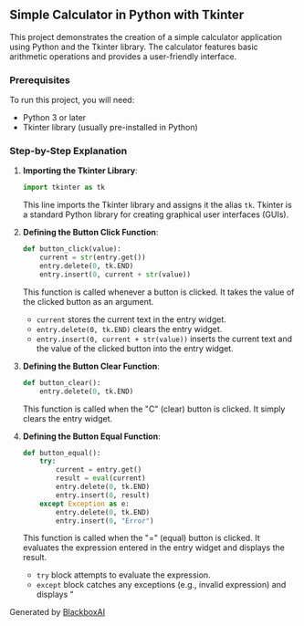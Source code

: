  ## Simple Calculator in Python with Tkinter

This project demonstrates the creation of a simple calculator application using Python and the Tkinter library. The calculator features basic arithmetic operations and provides a user-friendly interface.

### Prerequisites

To run this project, you will need:

- Python 3 or later
- Tkinter library (usually pre-installed in Python)

### Step-by-Step Explanation

1. **Importing the Tkinter Library**:
   ```python
   import tkinter as tk
   ```
   This line imports the Tkinter library and assigns it the alias `tk`. Tkinter is a standard Python library for creating graphical user interfaces (GUIs).

2. **Defining the Button Click Function**:
   ```python
   def button_click(value):
       current = str(entry.get())
       entry.delete(0, tk.END)
       entry.insert(0, current + str(value))
   ```
   This function is called whenever a button is clicked. It takes the value of the clicked button as an argument.
   - `current` stores the current text in the entry widget.
   - `entry.delete(0, tk.END)` clears the entry widget.
   - `entry.insert(0, current + str(value))` inserts the current text and the value of the clicked button into the entry widget.

3. **Defining the Button Clear Function**:
   ```python
   def button_clear():
       entry.delete(0, tk.END)
   ```
   This function is called when the "C" (clear) button is clicked. It simply clears the entry widget.

4. **Defining the Button Equal Function**:
   ```python
   def button_equal():
       try:
           current = entry.get()
           result = eval(current)
           entry.delete(0, tk.END)
           entry.insert(0, result)
       except Exception as e:
           entry.delete(0, tk.END)
           entry.insert(0, "Error")
   ```
   This function is called when the "=" (equal) button is clicked. It evaluates the expression entered in the entry widget and displays the result.
   - `try` block attempts to evaluate the expression.
   - `except` block catches any exceptions (e.g., invalid expression) and displays "

Generated by [BlackboxAI](https://www.blackbox.ai)